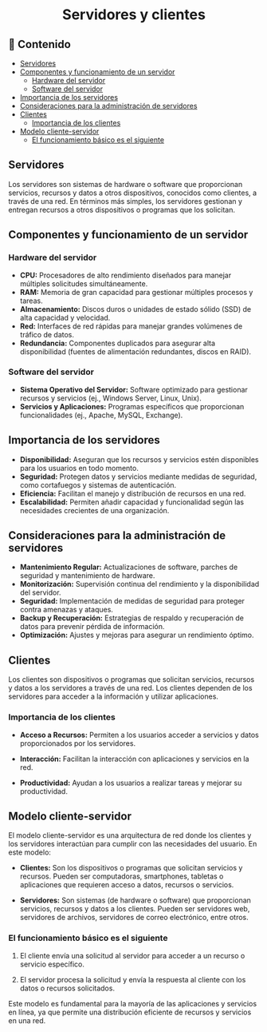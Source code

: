 <h1 align="center">Servidores y clientes</h1>

<h2>📑 Contenido</h2>

- [Servidores](#servidores)
- [Componentes y funcionamiento de un servidor](#componentes-y-funcionamiento-de-un-servidor)
  - [Hardware del servidor](#hardware-del-servidor)
  - [Software del servidor](#software-del-servidor)
- [Importancia de los servidores](#importancia-de-los-servidores)
- [Consideraciones para la administración de servidores](#consideraciones-para-la-administración-de-servidores)
- [Clientes](#clientes)
  - [Importancia de los clientes](#importancia-de-los-clientes)
- [Modelo cliente-servidor](#modelo-cliente-servidor)
  - [El funcionamiento básico es el siguiente](#el-funcionamiento-básico-es-el-siguiente)

## Servidores

Los servidores son sistemas de hardware o software que proporcionan servicios, recursos y datos a otros dispositivos, conocidos como clientes, a través de una red. En términos más simples, los servidores gestionan y entregan recursos a otros dispositivos o programas que los solicitan.

## Componentes y funcionamiento de un servidor

### Hardware del servidor

- **CPU:** Procesadores de alto rendimiento diseñados para manejar múltiples solicitudes simultáneamente.
- **RAM:** Memoria de gran capacidad para gestionar múltiples procesos y tareas.
- **Almacenamiento:** Discos duros o unidades de estado sólido (SSD) de alta capacidad y velocidad.
- **Red:** Interfaces de red rápidas para manejar grandes volúmenes de tráfico de datos.
- **Redundancia:** Componentes duplicados para asegurar alta disponibilidad (fuentes de alimentación redundantes, discos en RAID).

### Software del servidor

- **Sistema Operativo del Servidor:** Software optimizado para gestionar recursos y servicios (ej., Windows Server, Linux, Unix).
- **Servicios y Aplicaciones:** Programas específicos que proporcionan funcionalidades (ej., Apache, MySQL, Exchange).

## Importancia de los servidores

- **Disponibilidad:** Aseguran que los recursos y servicios estén disponibles para los usuarios en todo momento.
- **Seguridad:** Protegen datos y servicios mediante medidas de seguridad, como cortafuegos y sistemas de autenticación.
- **Eficiencia:** Facilitan el manejo y distribución de recursos en una red.
- **Escalabilidad:** Permiten añadir capacidad y funcionalidad según las necesidades crecientes de una organización.

## Consideraciones para la administración de servidores

- **Mantenimiento Regular:** Actualizaciones de software, parches de seguridad y mantenimiento de hardware.
- **Monitorización:** Supervisión continua del rendimiento y la disponibilidad del servidor.
- **Seguridad:** Implementación de medidas de seguridad para proteger contra amenazas y ataques.
- **Backup y Recuperación:** Estrategias de respaldo y recuperación de datos para prevenir pérdida de información.
- **Optimización:** Ajustes y mejoras para asegurar un rendimiento óptimo.

## Clientes

Los clientes son dispositivos o programas que solicitan servicios, recursos y datos a los servidores a través de una red. Los clientes dependen de los servidores para acceder a la información y utilizar aplicaciones.

### Importancia de los clientes

- **Acceso a Recursos:** Permiten a los usuarios acceder a servicios y datos proporcionados por los servidores.

- **Interacción:** Facilitan la interacción con aplicaciones y servicios en la red.

- **Productividad:** Ayudan a los usuarios a realizar tareas y mejorar su productividad.

## Modelo cliente-servidor

El modelo cliente-servidor es una arquitectura de red donde los clientes y los servidores interactúan para cumplir con las necesidades del usuario. En este modelo:

- **Clientes:** Son los dispositivos o programas que solicitan servicios y recursos. Pueden ser computadoras, smartphones, tabletas o aplicaciones que requieren acceso a datos, recursos o servicios.

- **Servidores:** Son sistemas (de hardware o software) que proporcionan servicios, recursos y datos a los clientes. Pueden ser servidores web, servidores de archivos, servidores de correo electrónico, entre otros.

### El funcionamiento básico es el siguiente

1. El cliente envía una solicitud al servidor para acceder a un recurso o servicio específico.

2. El servidor procesa la solicitud y envía la respuesta al cliente con los datos o recursos solicitados.

Este modelo es fundamental para la mayoría de las aplicaciones y servicios en línea, ya que permite una distribución eficiente de recursos y servicios en una red.

